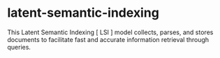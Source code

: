 # latent-semantic-indexing
This Latent Semantic Indexing [ LSI ] model collects, parses, and stores documents to facilitate fast and accurate information retrieval through queries.
